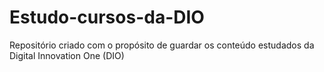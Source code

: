 # Estudo-cursos-da-DIO
Repositório criado com o propósito de guardar os conteúdo estudados da Digital Innovation One (DIO)
